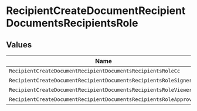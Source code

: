 # RecipientCreateDocumentRecipientDocumentsRecipientsRole


## Values

| Name                                                              | Value                                                             |
| ----------------------------------------------------------------- | ----------------------------------------------------------------- |
| `RecipientCreateDocumentRecipientDocumentsRecipientsRoleCc`       | CC                                                                |
| `RecipientCreateDocumentRecipientDocumentsRecipientsRoleSigner`   | SIGNER                                                            |
| `RecipientCreateDocumentRecipientDocumentsRecipientsRoleViewer`   | VIEWER                                                            |
| `RecipientCreateDocumentRecipientDocumentsRecipientsRoleApprover` | APPROVER                                                          |